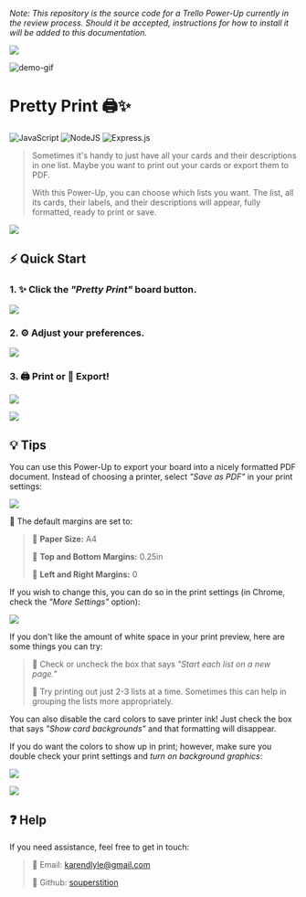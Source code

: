 *Note: This repository is the source code for a Trello Power-Up currently in the review process. Should it be accepted, instructions for how to install it will be added to this documentation.*

![](https://github.com/souperstition/pretty-print/blob/main/demo/hr.png?raw=true)

![demo-gif](https://github.com/souperstition/pretty-print/blob/main/demo/demo.gif?raw=true)

# Pretty Print 🖨️✨ 
![JavaScript](https://img.shields.io/badge/javascript-%23323330.svg?style=for-the-badge&logo=javascript&logoColor=%23F7DF1E) ![NodeJS](https://img.shields.io/badge/node.js-6DA55F?style=for-the-badge&logo=node.js&logoColor=white) ![Express.js](https://img.shields.io/badge/express.js-%23404d59.svg?style=for-the-badge&logo=express&logoColor=%2361DAFB)

> Sometimes it's handy to just have all your cards and their descriptions in one list. Maybe you want to print out your cards or export them to PDF.
> 
> With this Power-Up, you can choose which lists you want. The list, all its cards, their labels, and their descriptions will appear, fully formatted, ready to print or save.

![](https://github.com/souperstition/pretty-print/blob/main/demo/hr.png?raw=true)

## ⚡️ Quick Start

### 1. ✨ Click the *"Pretty Print"* board button.

![](https://github.com/souperstition/pretty-print/blob/main/demo/step1.gif?raw=true)

### 2. ⚙️ Adjust your preferences.

![](https://github.com/souperstition/pretty-print/blob/main/demo/step2.gif?raw=true)

### 3. 🖨️ Print or 📝 Export!

![](https://github.com/souperstition/pretty-print/blob/main/demo/step3.gif?raw=true)

![](https://github.com/souperstition/pretty-print/blob/main/demo/hr.png?raw=true)

## 💡 Tips

 You can use this Power-Up to export your board into a nicely formatted PDF document. Instead of choosing a printer, select *"Save as PDF"* in your print settings:

![](https://github.com/souperstition/pretty-print/blob/main/demo/tip1.png?raw=true)

📄 The default margins are set to: 

>💠 **Paper Size:** A4
>
>💠 **Top and Bottom Margins:** 0.25in
>
>💠 **Left and Right Margins:** 0

If you wish to change this, you can do so in the print settings (in Chrome, check the *"More Settings"* option):

![](https://github.com/souperstition/pretty-print/blob/main/demo/tip2.png?raw=true)

If you don't like the amount of white space in your print preview, here are some things you can try:
    
>💠 Check or uncheck the box that says *"Start each list on a new page."*
>
>💠 Try printing out just 2-3 lists at a time. Sometimes this can help in grouping the lists more appropriately.

You can also disable the card colors to save printer ink! Just check the box that says *"Show card backgrounds"* and that formatting will disappear.

If you do want the colors to show up in print; however, make sure you double check your print settings and *turn on background graphics*:

![](https://github.com/souperstition/pretty-print/blob/main/demo/tip4.png?raw=true)

![](https://github.com/souperstition/pretty-print/blob/main/demo/hr.png?raw=true)

## ❓ Help

If you need assistance, feel free to get in touch:

>💠 Email: [karendlyle@gmail.com](mailto:karendlyle@gmail.com)
>
>💠 Github: [souperstition](https://github.com/souperstition)
